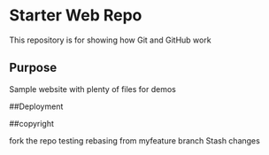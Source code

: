 # Starter Web Repo

This repository is for showing how Git and GitHub work

## Purpose

Sample website with plenty of files for demos

##Deployment

##copyright

fork the repo
testing rebasing
from myfeature branch
Stash changes
